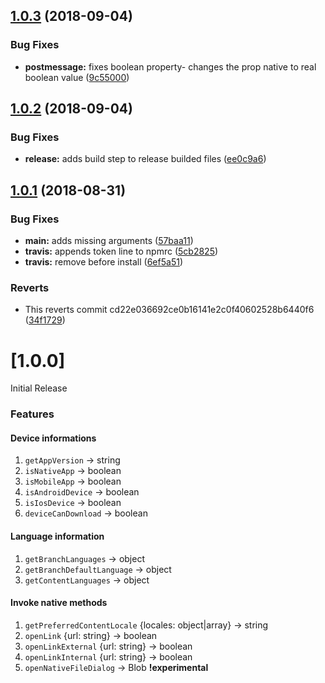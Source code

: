 ## [1.0.3](https://github.com/Staffbase/plugins-client-sdk/compare/v1.0.2...v1.0.3) (2018-09-04)


### Bug Fixes

* **postmessage:** fixes boolean property- changes the prop native to real boolean value ([9c55000](https://github.com/Staffbase/plugins-client-sdk/commit/9c55000))

## [1.0.2](https://github.com/Staffbase/plugins-client-sdk/compare/v1.0.1...v1.0.2) (2018-09-04)


### Bug Fixes

* **release:** adds build step to release builded files ([ee0c9a6](https://github.com/Staffbase/plugins-client-sdk/commit/ee0c9a6))

## [1.0.1](https://github.com/Staffbase/plugins-client-sdk/compare/v1.0.0...v1.0.1) (2018-08-31)


### Bug Fixes

* **main:** adds missing arguments ([57baa11](https://github.com/Staffbase/plugins-client-sdk/commit/57baa11))
* **travis:** appends token line to npmrc ([5cb2825](https://github.com/Staffbase/plugins-client-sdk/commit/5cb2825))
* **travis:** remove before install ([6ef5a51](https://github.com/Staffbase/plugins-client-sdk/commit/6ef5a51))


### Reverts

* This reverts commit cd22e036692ce0b16141e2c0f40602528b6440f6 ([34f1729](https://github.com/Staffbase/plugins-client-sdk/commit/34f1729))

# [1.0.0]
Initial Release

### Features

#### Device informations

1. `getAppVersion` -> string
2. `isNativeApp` -> boolean
3. `isMobileApp` -> boolean
4. `isAndroidDevice` -> boolean
5. `isIosDevice` -> boolean
6. `deviceCanDownload` -> boolean

#### Language information

1. `getBranchLanguages` -> object
2. `getBranchDefaultLanguage` -> object
3. `getContentLanguages` -> object

#### Invoke native methods

1. `getPreferredContentLocale` {locales: object|array} -> string
2. `openLink` {url: string} -> boolean
3. `openLinkExternal` {url: string} -> boolean
4. `openLinkInternal` {url: string} -> boolean
5. `openNativeFileDialog` -> Blob **!experimental**
